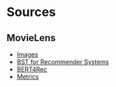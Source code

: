 # Sources

## MovieLens

- [Images](https://www.kaggle.com/datasets/ghrzarea/movielens-20m-posters-for-machine-learning)
- [BST for Recommender Systems](https://arxiv.org/pdf/1905.06874)
- [BERT4Rec](https://towardsdatascience.com/build-your-own-movie-recommender-system-using-bert4rec-92e4e34938c5)
- [Metrics](https://www.evidentlyai.com/ranking-metrics/evaluating-recommender-systems#ranking-quality-with-evidently)